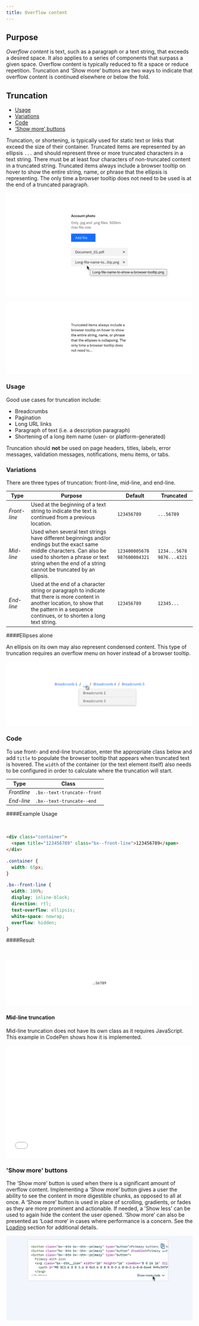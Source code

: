 ```yaml
---
title: Overflow content
---
```


## Purpose

_Overflow content_ is text, such as a paragraph or a text string, that exceeds a desired space. It also applies to a series of components that surpass a given space. Overflow content is typically reduced to fit a space or reduce repetition. Truncation and ‘Show more’ buttons are two ways to indicate that overflow content is continued elsewhere or below the fold.

## Truncation

<AnchorLinks small="true">
<ul>
    <li><a href="#usage">Usage</a></li>
    <li><a href="#variations">Variations</a></li>
    <li><a href="#code">Code</a></li>
    <li><a href="#show-more-buttons">‘Show more’ buttons</a></li>
</ul>
</AnchorLinks>

Truncation, or shortening, is typically used for static text or links that exceed the size of their container. Truncated items are represented by an ellipsis `...` and should represent three or more truncated characters in a text string. There must be at least four characters of non-truncated content in a truncated string. Truncated items always include a browser tooltip on hover to show the entire string, name, or phrase that the ellipsis is representing. The only time a browser tooltip does not need to be used is at the end of a truncated paragraph.

<ImageComponent cols="8" caption="Example of a browser tooltip being used for truncation.">

![Example of a browser tooltip being used for truncation.](images/BrowserTooltip.png)

</ImageComponent>

<ImageComponent cols="8" caption="Example of end-line truncation for a paragraph.">

![Example of end-line truncation for a paragraph.](images/Truncated-Paragraph.png)

</ImageComponent>

### Usage

Good use cases for truncation include:

- Breadcrumbs
- Pagination
- Long URL links
- Paragraph of text (i.e. a description paragraph)
- Shortening of a long item name (user- or platform-generated)

Truncation should **not** be used on page headers, titles, labels, error messages, validation messages, notifications, menu items, or tabs.

### Variations

There are three types of truncation: front-line, mid-line, and end-line.

| Type           | Purpose                                                                                                                                                                                                                        | Default                       | Truncated                   |
| -------------- | ------------------------------------------------------------------------------------------------------------------------------------------------------------------------------------------------------------------------------ | ----------------------------- | --------------------------- |
| _Front-line_ | Used at the beginning of a text string to indicate the text is continued from a previous location.                                                                                                                             | `123456789`                   | `...56789`                   |
| _Mid-line_   | Used when several text strings have different beginnings and/or endings but the exact same middle characters. Can also be used to shorten a phrase or text string when the end of a string cannot be truncated by an ellipsis. | `123400005678` `987600004321` | `1234...5678` `9876...4321` |
| _End-line_  | Used at the end of a character string or paragraph to indicate that there is more content in another location, to show that the pattern in a sequence continues, or to shorten a long text string.                             | `123456789`                   | `12345...`                  |

####Ellipses alone

An ellipsis on its own may also represent condensed content. This type of truncation requires an overflow menu on hover instead of a browser tooltip.

<ImageComponent cols="8" caption="Example of a truncated breadcrumb utilizing an ellipsis with an overflow menu.">

![Example of a truncated Breadcrumb utilizing an ellipse with an Overflow Menu.](images/Ellipse.png)

</ImageComponent>

### Code

To use front- and end-line truncation, enter the appropriate class below and add `title` to populate the browser tooltip that appears when truncated text is hovered. The `width` of the container (or the text element itself) also needs to be configured in order to calculate where the truncation will start.

| Type          | Class                       |
| ------------- | --------------------------- |
| _Frontline_ | `.bx--text-truncate--front` |
| _End-line_  | `.bx--text-truncate--end`   |

####Example Usage

<br />

```html
<div class="container">
  <span title="123456789" class="bx--front-line">123456789</span>
</div>
```

```css
.container {
  width: 65px;
}
```

```css
.bx--front-line {
  width: 100%;
  display: inline-block;
  direction: rtl;
  text-overflow: ellipsis;
  white-space: nowrap;
  overflow: hidden;
}
```

####Result

<br />

<ImageComponent cols="8">

![Result.](images/1c695894-538c-11e8-8cd2-bb0b1cac151b.png)

</ImageComponent>

#### Mid-line truncation

Mid-line truncation does not have its own class as it requires JavaScript. This example in CodePen shows how it is implemented.

<GridWrapper col_lg="8">
<iframe height='300' scrolling='no' title='Middle Truncation' src='//codepen.io/team/carbon/embed/KRoBQe/?height=300&theme-id=30962&default-tab=result&embed-version=2' frameborder='no' allowtransparency='true' allowfullscreen='true' style='width: 100%;'>See the Pen <a href='https://codepen.io/team/carbon/pen/KRoBQe/'>Middle Truncation</a> by Carbon Design System (<a href='https://codepen.io/carbon'>@carbon</a>) on <a href='https://codepen.io'>CodePen</a>.
</iframe>
</GridWrapper>

### 'Show more' buttons

The ‘Show more’ button is used when there is a significant amount of overflow content. Implementing a ‘Show more’ button gives a user the ability to see the content in more digestible chunks, as opposed to all at once. A ‘Show more’ button is used in place of scrolling, gradients, or fades as they are more prominent and actionable. If needed, a 'Show less' can be used to again hide the content the user opened. ‘Show more’ can also be presented as ‘Load more’ in cases where performance is a concern. See the [Loading](/components/loading) section for additional details.

<ImageComponent cols="8" caption="Example of the 'Show more' button in context.">

![Example of a Code Snippet utilizing the 'Show more' Button.](images/show-more.gif)

</ImageComponent>
